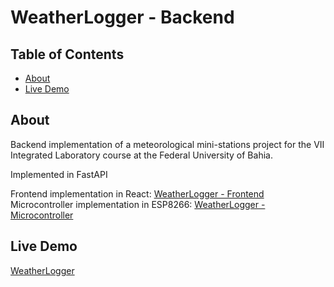 # WeatherLogger - Backend

## Table of Contents
+ [About](#about)
+ [Live Demo](#demo)

## About <a name = "about"></a>
Backend implementation of a meteorological mini-stations project for the VII Integrated Laboratory course at the Federal University of Bahia.

Implemented in FastAPI

Frontend implementation in React: [WeatherLogger - Frontend](https://github.com/b-rbmp/weatherlogger-front)
Microcontroller implementation in ESP8266: [WeatherLogger - Microcontroller](https://github.com/b-rbmp/weatherlogger-mcu)

## Live Demo <a name = "demo"></a>

[WeatherLogger](https://weatherlogger.vercel.app/)
